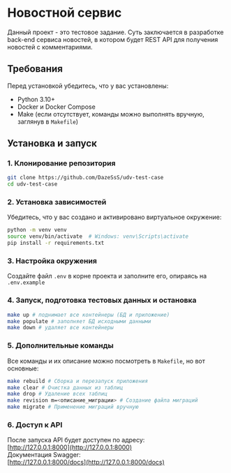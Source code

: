 # Новостной сервис

Данный проект - это тестовое задание. Суть заключается в разработке back-end сервиса новостей, в котором будет REST API для получения новостей с комментариями.

## Требования

Перед установкой убедитесь, что у вас установлены:

- Python 3.10+
- Docker и Docker Compose
- Make (если отсутствует, команды можно выполнять вручную, заглянув в `Makefile`)

## Установка и запуск

### 1. Клонирование репозитория
```sh
git clone https://github.com/DazeSsS/udv-test-case
cd udv-test-case
```

### 2. Установка зависимостей
Убедитесь, что у ваc создано и активировано виртуальное окружение:
```sh
python -m venv venv
source venv/bin/activate  # Windows: venv\Scripts\activate
pip install -r requirements.txt
```

### 3. Настройка окружения
Создайте файл `.env` в корне проекта и заполните его, опираясь на `.env.example`


### 4. Запуск, подготовка тестовых данных и остановка
```sh
make up # поднимает все контейнеры (БД и приложение)
make populate # заполняет БД исходными данными
make down # удаляет все контейнеры
```

### 5. Дополнительные команды
Все команды и их описание можно посмотреть в `Makefile`, но вот основные:
```sh
make rebuild # Сборка и перезапуск приложения
make clear # Очистка данных из таблиц
make drop # Удаление всех таблиц
make revision m=<описание_миграции> # Создание файла миграций
make migrate # Применение миграций вручную
```

### 6. Доступ к API
После запуска API будет доступен по адресу:  
[http://127.0.0.1:8000](http://127.0.0.1:8000)  
Документация Swagger:  
[http://127.0.0.1:8000/docs](http://127.0.0.1:8000/docs)
